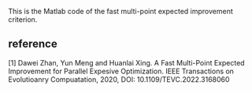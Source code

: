 This is the Matlab code of the fast multi-point expected improvement criterion.


## reference
[1] Dawei Zhan, Yun Meng and Huanlai Xing. A Fast Multi-Point Expected Improvement for Parallel Expesive Optimization. IEEE Transactions on Evolutioanry Compuatation, 2020, DOI: 10.1109/TEVC.2022.3168060
